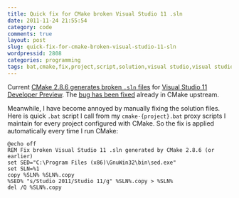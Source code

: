 ```yaml
---
title: Quick fix for CMake broken Visual Studio 11 .sln
date: 2011-11-24 21:55:54
category: code
comments: true
layout: post
slug: quick-fix-for-cmake-broken-visual-studio-11-sln
wordpressid: 2808
categories: programming
tags: bat,cmake,fix,project,script,solution,visual studio,visual studio 11
---
```


Current [CMake 2.8.6 generates broken `.sln` files](/?p=2278) for [Visual Studio 11 Developer Preview](http://msdn.microsoft.com/en-us/vstudio/hh127353). The [bug has been fixed](http://public.kitware.com/Bug/view.php?id=12572) already in CMake upstream.





Meanwhile, I have become annoyed by manually fixing the solution files. Here is quick `.bat` script I call from my `cmake-{project}.bat` proxy scripts I maintain for every project configured with CMake. So the fix is applied automatically every time I run CMake:




    
    
    @echo off
    REM Fix broken Visual Studio 11 .sln generated by CMake 2.8.6 (or earlier)
    set SED="C:\Program Files (x86)\GnuWin32\bin\sed.exe"
    set SLN=%1
    copy %SLN% %SLN%.copy
    %SED% "s/Studio 2011/Studio 11/g" %SLN%.copy > %SLN%
    del /Q %SLN%.copy
    
